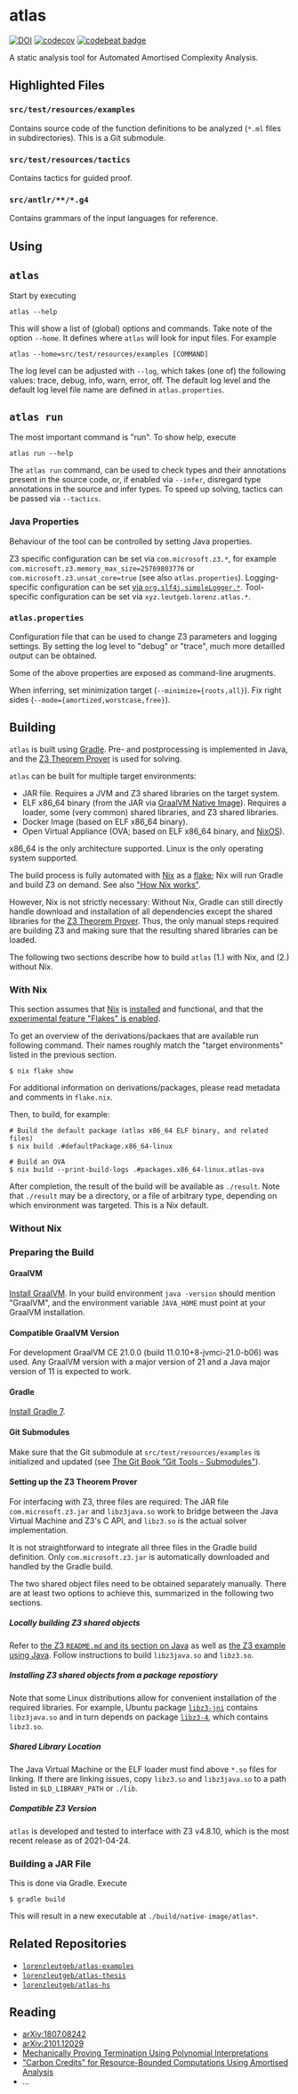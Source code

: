# atlas

[![DOI](https://zenodo.org/badge/156873559.svg)](https://zenodo.org/badge/latestdoi/156873559)
[![codecov](https://codecov.io/gh/lorenzleutgeb/atlas/branch/main/graph/badge.svg?token=cXfOoGOXV2)](https://codecov.io/gh/lorenzleutgeb/atlas)
[![codebeat badge](https://codebeat.co/badges/64e5fc79-f2b7-4a49-ac3e-bf19395d1b07)](https://codebeat.co/projects/github-com-lorenzleutgeb-atlas-main)

A static analysis tool for Automated Amortised Complexity Analysis.

## Highlighted Files

### `src/test/resources/examples`

Contains source code of the function definitions to be analyzed
(`*.ml` files in subdirectories). This is a Git submodule. 

### `src/test/resources/tactics`

Contains tactics for guided proof.

### `src/antlr/**/*.g4`

Contains grammars of the input languages for reference.

## Using

## `atlas`

Start by executing

    atlas --help

This will show a list of (global) options and commands. Take note of the option
`--home`. It defines where `atlas` will look for input files. For example

    atlas --home=src/test/resources/examples [COMMAND]

The log level can be adjusted with `--log`, which takes (one of) the following
values: trace, debug, info, warn, error, off. The default log level and the
default log level file name are defined in `atlas.properties`.

## `atlas run`

The most important command is "run". To show help, execute

    atlas run --help

The `atlas run` command, can be used to check types and their annotations
present in the source code, or, if enabled via `--infer`, disregard type
annotations in the source and infer types.
To speed up solving, tactics can be passed via `--tactics`.

### Java Properties

Behaviour of the tool can be controlled by setting Java properties.

Z3 specific configuration can be set via `com.microsoft.z3.*`,
for example `com.microsoft.z3.memory_max_size=25769803776` or
`com.microsoft.z3.unsat_core=true` (see also `atlas.properties`).
Logging-specific configuration can be set [via `org.slf4j.simpleLogger.*`][simplelogger].
Tool-specific configuration can be set via `xyz.leutgeb.lorenz.atlas.*`.

### `atlas.properties`

Configuration file that can be used to change Z3 parameters and
logging settings. By setting the log level to "debug" or "trace",
much more detailled output can be obtained.

Some of the above properties are exposed as command-line arugments.

When inferring, set minimization target (`--minimize={roots,all}`).
Fix right sides (`--mode={amortized,worstcase,free}`).

## Building

`atlas` is built using [Gradle][gradle]. Pre- and postprocessing is implemented in
Java, and the [Z3 Theorem Prover][z3] is used for solving.

`atlas` can be built for multiple target environments:

 - JAR file. Requires a JVM and Z3 shared libraries on the target system.
 - ELF x86_64 binary (from the JAR via [GraalVM Native Image][graalvm-native-image]).
   Requires a loader, some (very common) shared libraries, and Z3 shared libraries.
 - Docker Image (based on ELF x86_64 binary).
 - Open Virtual Appliance (OVA; based on ELF x86_64 binary, and [NixOS][nixos]).

x86_64 is the only architecture supported. Linux is the only operating system supported.

The build process is fully automated with [Nix][nix] as a [flake][nix-flakes];
Nix will run Gradle and build Z3 on demand. See also ["How Nix works"][nix-how].

However, Nix is not strictly necessary: Without Nix, Gradle can still directly
handle download and installation of all dependencies except the shared libraries
for the [Z3 Theorem Prover][z3].
Thus, the only manual steps required are building Z3 and making sure that the
resulting shared libraries can be loaded.

The following two sections describe how to build `atlas` (1.) with Nix, and
(2.) without Nix.

### With Nix

This section assumes that [Nix][nix] is [installed][nix-install] and functional,
and that the [experimental feature "Flakes" is enabled][nix-flakes-enable].

To get an overview of the derivations/packaes that are available run following
command. Their names roughly match the "target environments" listed in the
previous section.

```
$ nix flake show
```

For additional information on derivations/packages, please
read metadata and comments in `flake.nix`.

Then, to build, for example:

```
# Build the default package (atlas x86_64 ELF binary, and related files)
$ nix build .#defaultPackage.x86_64-linux

# Build an OVA
$ nix build --print-build-logs .#packages.x86_64-linux.atlas-ova
```

After completion, the result of the build will be available as `./result`.
Note that `./result` may be a directory, or a file of arbitrary type, depending
on which environment was targeted. This is a Nix default.

### Without Nix

### Preparing the Build

#### GraalVM

[Install GraalVM][graalvm-install]. In your build environment `java -version`
should mention "GraalVM", and the environment variable `JAVA_HOME` must point at
your GraalVM installation.

#### Compatible GraalVM Version

For development GraalVM CE 21.0.0 (build 11.0.10+8-jvmci-21.0-b06) was used.
Any GraalVM version with a major version of 21 and a Java major version of 11
is expected to work.

#### Gradle

[Install Gradle 7][gradle-install].

#### Git Submodules

Make sure that the Git submodule at
`src/test/resources/examples` is initialized and updated
(see [The Git Book "Git Tools - Submodules"][git-submodules]).

#### Setting up the Z3 Theorem Prover

For interfacing with Z3, three files are required: The JAR file
`com.microsoft.z3.jar` and `libz3java.so` work to bridge between the
Java Virtual Machine and Z3's C API, and `libz3.so` is the actual solver
implementation.

It is not straightforward to integrate all three files in the Gradle build
definition. Only `com.microsoft.z3.jar` is automatically downloaded and handled
by the Gradle build.

The two shared object files need to be obtained separately manually. There are
at least two options to achieve this, summarized in the following
two sections.

##### Locally building Z3 shared objects

Refer to [the Z3 `README.md` and its section on Java][z3-readme-java]
as well as [the Z3 example using Java][z3-example-java-readme].
Follow instructions to build `libz3java.so` and `libz3.so`.

##### Installing Z3 shared objects from a package repostiory

Note that some Linux distributions allow for convenient installation of the
required libraries. For example, Ubuntu package [`libz3-jni`][apt-libz3-jni]
contains `libz3java.so` and in turn depends on package [`libz3-4`][apt-libz3],
which contains `libz3.so`.

##### Shared Library Location

The Java Virtual Machine or the ELF loader must find above `*.so` files for
linking. If there are linking issues, copy `libz3.so` and `libz3java.so` to
a path listed in `$LD_LIBRARY_PATH` or `./lib`.

##### Compatible Z3 Version

`atlas` is developed and tested to interface with Z3 v4.8.10, which is the most
recent release as of 2021-04-24.

### Building a JAR File

This is done via Gradle. Execute

```console
$ gradle build
```

This will result in a new executable at `./build/native-image/atlas*`.

## Related Repositories

 - [`lorenzleutgeb/atlas-examples`](https://github.com/lorenzleutgeb/atlas-examples)
 - [`lorenzleutgeb/atlas-thesis`](https://github.com/lorenzleutgeb/atlas-thesis)
 - [`lorenzleutgeb/atlas-hs`](https://github.com/lorenzleutgeb/atlas-hs)

## Reading

 - [arXiv:1807.08242][arxiv-1]
 - [arXiv:2101.12029][arxiv-2]
 - [Mechanically Proving Termination Using Polynomial Interpretations](https://doi.org/10.1007/s10817-005-9022-x)
 - ["Carbon Credits" for Resource-Bounded Computations Using Amortised Analysis](https://doi.org/10.1007/978-3-642-05089-3_23)
 - ...

[apt-libz3]: https://packages.ubuntu.com/hirsute/libz3-4
[apt-libz3-jni]: https://packages.ubuntu.com/hirsute/libz3-jni
[arxiv-1]: https://arxiv.org/abs/1807.08242
[arxiv-2]: https://arxiv.org/abs/2101.12029
[git-submodules]: https://git-scm.com/book/en/v2/Git-Tools-Submodules
[graalvm-install]: https://www.graalvm.org/docs/getting-started/
[graalvm-native-image]: https://www.graalvm.org/reference-manual/native-image/
[gradle]: https://gradle.org/
[gradle-install]: https://gradle.org/install/
[nixos]: https://nixos.org/
[nix]: https://nixos.org/nix
[nix-flakes]: https://nixos.wiki/wiki/Flakes
[nix-flakes-enable]: https://nixos.wiki/wiki/Flakes#Installing_flakes
[nix-how]: https://nixos.org/guides/how-nix-works.html
[nix-install]: https://nixos.org/guides/install-nix.html
[simplelogger]: http://www.slf4j.org/api/org/slf4j/impl/SimpleLogger.html
[z3]: https://github.com/Z3Prover/z3
[z3-example-java-readme]: https://github.com/Z3Prover/z3/blob/z3-4.8.10/examples/java/README
[z3-readme-java]: https://github.com/Z3Prover/z3/blob/z3-4.8.10/README.md#java
[z3-releases]: https://github.com/Z3Prover/z3/releases
